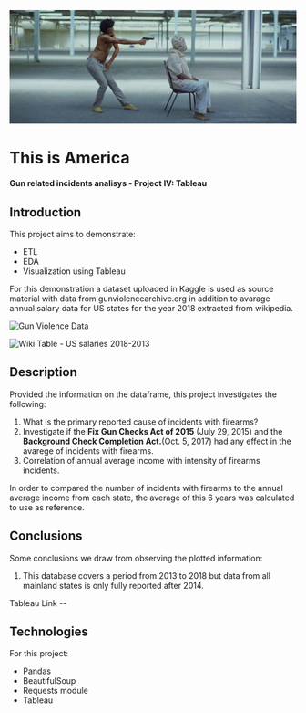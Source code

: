 ![](image/header_this_is_america.jpg)
# This is America 
#### Gun related incidents analisys - Project IV: Tableau

## Introduction
This project aims to demonstrate:
- ETL
- EDA
- Visualization using Tableau

For this demonstration a dataset uploaded in Kaggle is used as source material with data from gunviolencearchive.org in addition to avarage annual salary data for US states for the year 2018 extracted from wikipedia.

![Gun Violence Data](https://www.kaggle.com/datasets/jameslko/gun-violence-data)

![Wiki Table - US salaries 2018-2013](https://en.wikipedia.org/wiki/List_of_U.S._states_and_territories_by_income)

## Description
Provided the information on the dataframe, this project investigates the following:
1. What is the primary reported cause of incidents with firearms?
2. Investigate if the **Fix Gun Checks Act of 2015** (July 29, 2015) and the **Background Check Completion Act.**(Oct. 5, 2017) had any effect in the avarege of incidents with firearms.
3. Correlation of annual average income with intensity of firearms incidents.

In order to compared the number of incidents with firearms to the annual average income from each state, the average of this 6 years  was calculated to use as reference.


## Conclusions
Some conclusions we draw from observing the plotted information:
1. This database covers a period from 2013 to 2018 but data from all mainland states is only fully reported after 2014.

Tableau Link --

## Technologies
For this project:
- Pandas
- BeautifulSoup
- Requests module
- Tableau